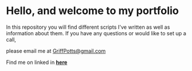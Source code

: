 <h1>Hello, and welcome to my portfolio</h1>
In this repository you will find different scripts I've written as well as information about them. If you have any questions or would like to set up a call, 

please email me at <GriffPotts@gmail.com>

Find me on linked in **[here](https://www.linkedin.com/in/griffin-potts-141378105/)**
